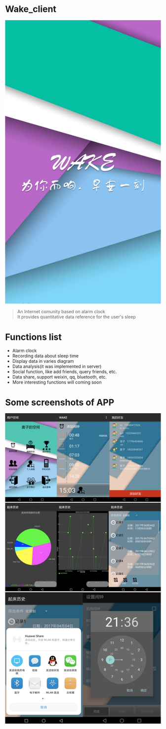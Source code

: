 # Wake_client
![image](https://github.com/Maicius/Wake_client/blob/master/image/welcome.jpg)
>An Internet comunity based on alarm clock  
>It provides quantitative data reference for the user's sleep

# Functions list
- Alarm clock
- Recording data about sleep time
- Display data in varies diagram
- Data analysis(it was implemented in server)
- Social function, like add friends, query friends, etc.
- Data share, support weixin, qq, bluetooth, etc.
- More interesting functions will coming soon

# Some screenshots of APP
![image](https://github.com/Maicius/Wake_client/blob/master/image/screenshots-1.png)
![image](https://github.com/Maicius/Wake_client/blob/master/image/scrrenshot-2.png)
![image](https://github.com/Maicius/Wake_client/blob/master/image/screenshot-3.png)
 